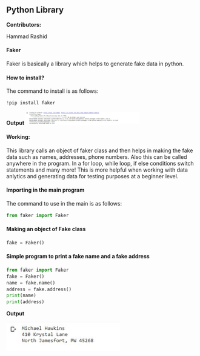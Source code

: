 ## Python Library

**Contributors:**

Hammad Rashid

#### Faker

Faker is basically a library which helps to generate fake data in python. 

#### How to install?

The command to install is as follows:
```python
!pip install faker
```

**Output**
<img src="https://github.com/Hammad1007/Python-Codes/blob/Faker/Faker/img/img.jpg" style="display: inline-block; margin: 0 auto; max-width: 300px">
  
#### Working:
This library calls an object of faker class and then helps in making the fake data such as names, addresses, phone numbers. Also this can be called anywhere in the program. In a for loop, while loop, if else conditions switch statements and many more!
This is more helpful when working with data anlytics and generating data for testing purposes at a beginner level.

#### Importing in the main program

The command to use in the main is as follows:
```python
from faker import Faker
```

#### Making an object of Fake class

```python
fake = Faker()
```
#### Simple program to print a fake name and a fake address

```python
from faker import Faker
fake = Faker()
name = fake.name()
address = fake.address()
print(name)
print(address)
```
**Output**

<img src="https://github.com/Hammad1007/Python-Codes/blob/Faker/Faker/img/out.jpg" style="display: inline-block; margin: 0 auto; max-width: 300px">
